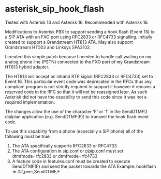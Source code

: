 # asterisk_sip_hook_flash

Tested with Asterisk 13 and Asterisk 16.  Recommended with Asterisk 16.

Modifications to Asterisk PBX to support sending a hook flash (Event 16) to a SIP ATA with an FXO port using RFC2833 or RFC4733 signalling.  Initially created to support a Grandstream HT813 ATA.  May also support Grandstream HT503 and Linksys SPA3102.

I created this simple patch because I needed to handle call waiting on my analog phone line (PSTN) connected to the FXO port of my Grandstream HT813 hybrid adapter.

The HT813 will accept an inband RTP signal (RFC2833 or RFC4733) set to Event 16.  This particular event code was deprecated in the RFCs thus any compliant program is not strictly required to support it however it remains a reserved code in the RFC so that it will not be reassigned later.  As such Asterisk did not have the capability to send this code since it was not a required implementation.

The changes allow the use of the character 'F' or 'f' in the SendDTMF() dialplan application (e.g. SendDTMF(F)) to transmit the hook flash event code.

To use this capability from a phone (especially a SIP phone) all of the following must be true:
1.  The ATA specifically supports RFC2833 or RFC4733
2.  The ATA configuration in sip.conf or pjsip.conf must set dtmfmode=rfc2833 or dtmfmode=rfc4733
3.  A feature code in features.conf must be created to execute SendDTMF(F) and send the packet towards the ATA
    Example:  hookflash => ##,peer,SendDTMF,F
    
